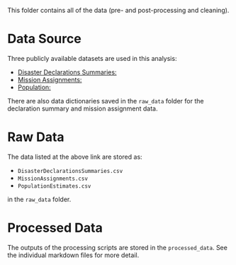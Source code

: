 This folder contains all of the data (pre- and post-processing and cleaning).

# Data Source

Three publicly available datasets are used in this analysis:

* [Disaster Declarations Summaries:](https://www.fema.gov/openfema-data-page/disaster-declarations-summaries-v2)
* [Mission Assignments:](https://www.fema.gov/openfema-data-page/mission-assignments-v1)
* [Population:](https://www.ers.usda.gov/data-products/county-level-data-sets/download-data/)

There are also data dictionaries saved in the `raw_data` folder for the declaration summary and mission assignment data.

# Raw Data
The data listed at the above link are stored as:

* `DisasterDeclarationsSummaries.csv`
* `MissionAssignments.csv`
* `PopulationEstimates.csv`

in the `raw_data` folder.

# Processed Data
The outputs of the processing scripts are stored in the `processed_data`. See the individual markdown files for more detail.